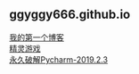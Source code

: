 ggyggy666.github.io
----

[我的第一个博客](http://ggy.44pp.vip/2020/01/03/%E4%B8%AA%E4%BA%BA%E5%8D%9A%E5%AE%A2%E7%AE%80%E8%BF%B0/#more)  
[精灵游戏](https://github.com/ggyggy666/ggyggy666.github.io/releases)  
[永久破解Pycharm-2019.2.3](http://ggy.44pp.vip/2020/01/16/%E6%B0%B8%E4%B9%85%E7%A0%B4%E8%A7%A3pycharm2019-2.3%E7%9A%84%E6%96%B9%E6%B3%95/#more)